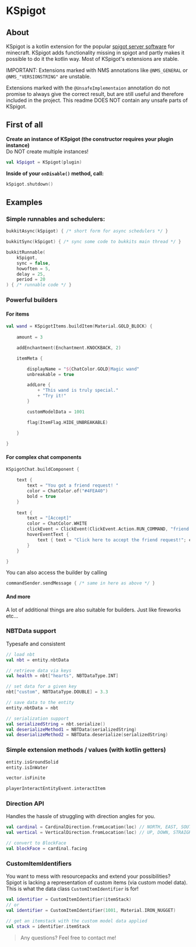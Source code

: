 # KSpigot

## About

KSpigot is a kotlin extension for the popular [spigot server software](https://spigotmc.org/) for minecraft.
KSpigot adds functionality missing in spigot and partly makes it possible to do it the kotlin way. Most of KSpigot's extensions are stable.

IMPORTANT:
Extensions marked with NMS annotations like `@NMS_GENERAL` or `@NMS_"VERSIONSTRING"` are unstable. 

Extensions marked with the `@UnsafeImplementaion` annotation do not promise to always give the correct result, but are still useful and therefore included in the project. This readme DOES NOT contain any unsafe parts of KSpigot.

## First of all

**Create an instance of KSpigot (the constructor requires your plugin instance)** <br>
Do NOT create multiple instances!
```kotlin
val kSpigot = KSpigot(plugin)
```

**Inside of your `onDisable()` method, call:**
```kotlin
kSpigot.shutdown()
```

## Examples

### Simple runnables and schedulers:

```kotlin
bukkitAsync(kSpigot) { /* short form for async schedulers */ }
```
```kotlin
bukkitSync(kSpigot) { /* sync some code to bukkits main thread */ }
```

```kotlin
bukkitRunnable(
    kSpigot,
    sync = false,
    howoften = 5,
    delay = 25,
    period = 20
) { /* runnable code */ }
```

### Powerful builders

#### For items

```kotlin
val wand = KSpigotItems.buildItem(Material.GOLD_BLOCK) {
    
    amount = 3

    addEnchantment(Enchantment.KNOCKBACK, 2)

    itemMeta {

        displayName = "${ChatColor.GOLD}Magic wand"
        unbreakable = true

        addLore {
            + "This wand is truly special."
            + "Try it!"
        }

        customModelData = 1001

        flag(ItemFlag.HIDE_UNBREAKABLE)

    }
    
}
```

#### For complex chat components

```kotlin
KSpigotChat.buildComponent {

    text {
        text = "You got a friend request! "
        color = ChatColor.of("#4FEA40")
        bold = true
    }
    
    text { 
        text = "[Accept]"
        color = ChatColor.WHITE
        clickEvent = ClickEvent(ClickEvent.Action.RUN_COMMAND, "friend accept Foo")
        hoverEventText { 
            text { text = "Click here to accept the friend request!"; color = ChatColor.RED }
        }
    }

}
```
You can also access the builder by calling
```kotlin
commandSender.sendMessage { /* same in here as above */ }
```

#### And more

A lot of additional things are also suitable for builders. Just like fireworks etc...

### NBTData support
Typesafe and consistent

```kotlin
// load nbt
val nbt = entity.nbtData

// retrieve data via keys
val health = nbt["hearts", NBTDataType.INT]

// set data for a given key
nbt["custom", NBTDataType.DOUBLE] = 3.3

// save data to the entity
entity.nbtData = nbt

// serialization support
val serializedString = nbt.serialize()
val deserializeMethod1 = NBTData(serializedString)
val deserializeMethod2 = NBTData.deserialize(serializedString)
```

### Simple extension methods / values (with kotlin getters)

```kotlin
entity.isGroundSolid
entity.isInWater

vector.isFinite

playerInteractEntityEvent.interactItem
```

### Direction API
Handles the hassle of struggling with direction angles for you.

```kotlin
val cardinal = CardinalDirection.fromLocation(loc) // NORTH, EAST, SOUTH, WEST
val vertical = VerticalDirection.fromLocation(loc) // UP, DOWN, STRAIGHT

// convert to BlockFace
val blockFace = cardinal.facing
```

### CustomItemIdentifiers
You want to mess with resourcepacks and extend your possibilities? <br>
Spigot is lacking a representation of custom items (via custom model data). This is what the data class `CustomItemIdentifier` is for!

```kotlin
val identifier = CustomItemIdentifier(itemStack)
// or
val identifier = CustomItemIdentifier(1001, Material.IRON_NUGGET)

// get an itemstack with the custom model data applied
val stack = identifier.itemStack
```

> Any questions? Feel free to contact me!